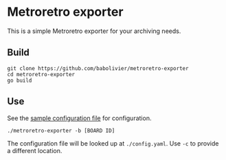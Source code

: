 # Metroretro exporter

This is a simple Metroretro exporter for your archiving needs.

## Build

```
git clone https://github.com/babolivier/metroretro-exporter
cd metroretro-exporter
go build
```

## Use

See the [sample configuration file](/config.sample.yaml) for
configuration.

```
./metroretro-exporter -b [BOARD ID]
```

The configuration file will be looked up at `./config.yaml`.
Use `-c` to provide a different location.